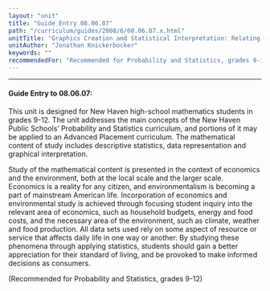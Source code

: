 ```yaml
---
layout: "unit"
title: "Guide Entry 08.06.07"
path: "/curriculum/guides/2008/6/08.06.07.x.html"
unitTitle: "Graphics Creation and Statistical Interpretation: Relating Local Economics and the Global Environment"
unitAuthor: "Jonathan Knickerbocker"
keywords: ""
recommendedFor: "Recommended for Probability and Statistics, grades 9-12"
---
```

<body>
<hr/>
<h4>
Guide Entry to 08.06.07:
</h4>
<p>
This unit is designed for New Haven high-school mathematics students in grades 9-12. The unit addresses the main concepts of the New Haven Public Schools’ Probability and Statistics curriculum, and portions of it may be applied to an Advanced Placement curriculum. The mathematical content of study includes descriptive statistics, data representation and graphical interpretation.
</p>
<p>
Study of the mathematical content is presented in the context of economics and the environment, both at the local scale and the larger scale. Economics is a reality for any citizen, and environmentalism is becoming a part of mainstream American life. Incorporation of economics and environmental study is achieved through focusing student inquiry into the relevant area of economics, such as household budgets, energy and food costs, and the necessary area of the environment, such as climate, weather and food production. All data sets used rely on some aspect of resource or service that affects daily life in one way or another. By studying these phenomena through applying statistics, students should gain a better appreciation for their standard of living, and be provoked to make informed decisions as consumers.
</p>
<p>
(Recommended for Probability and Statistics, grades 9-12)
</p>
</body>